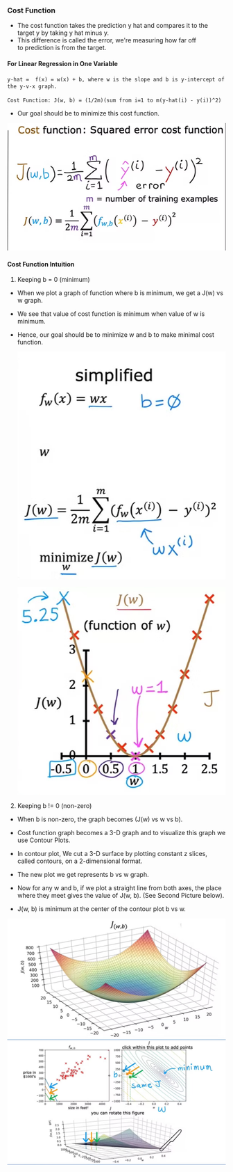 ### Cost Function

- The cost function takes the prediction y hat and compares it to the target y by taking y hat minus y. 
- This difference is called the error, we're measuring how far off to prediction is from the target.

#### For Linear Regression in One Variable

    y-hat =  f(x) = w(x) + b, where w is the slope and b is y-intercept of the y-v-x graph.

    Cost Function: J(w, b) = (1/2m)(sum from i=1 to m(y-hat(i) - y(i))^2)

- Our goal should be to minimize this cost function.

![alt text](images/image.png)


#### Cost Function Intuition

1.  Keeping b = 0 (minimum)

- When we plot a graph of function where b is minimum, we get a J(w) vs w graph.
- We see that value of cost function is minimum when value of w is minimum.

- Hence, our goal should be to minimize w and b to make minimal cost function.

    ![alt text](images/image-2.png)

    ![alt text](images/image-3.png)



2. Keeping b != 0 (non-zero)

- When b is non-zero, the graph becomes (J(w) vs w vs b).  
- Cost function graph becomes a 3-D graph and to visualize this graph we use Contour Plots.
- In contour plot, We cut a 3-D surface by plotting constant z slices, called contours, on a 2-dimensional format.

- The new plot we get represents b vs w graph.
- Now for any w and b, if we plot a straight line from both axes, the place where they meet gives the value of J(w, b). (See Second Picture below).

- J(w, b) is minimum at the center of the contour plot b vs w.

![alt text](images/image-4.png)
![alt text](images/image-5.png)